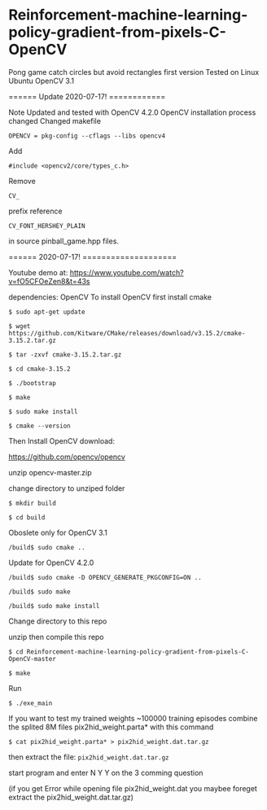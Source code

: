 # Reinforcement-machine-learning-policy-gradient-from-pixels-C-OpenCV
Pong game catch circles but avoid rectangles 
first version 
Tested on Linux Ubuntu OpenCV 3.1 

====== Update 2020-07-17! ============

Note Updated and tested with OpenCV 4.2.0
OpenCV installation process changed
Changed makefile

`OPENCV = pkg-config --cflags --libs opencv4`

Add 

`#include <opencv2/core/types_c.h>`

Remove 

`CV_`

prefix reference 

`CV_FONT_HERSHEY_PLAIN`

in source pinball_game.hpp files.

====== 2020-07-17! ====================

Youtube demo at:
https://www.youtube.com/watch?v=fO5CFOeZen8&t=43s

dependencies: OpenCV
To install OpenCV
first install 
cmake

`$ sudo apt-get update`

`$ wget https://github.com/Kitware/CMake/releases/download/v3.15.2/cmake-3.15.2.tar.gz`

`$ tar -zxvf cmake-3.15.2.tar.gz`

`$ cd cmake-3.15.2`

`$ ./bootstrap`

`$ make`

`$ sudo make install`

`$ cmake --version`

Then Install OpenCV
download:

https://github.com/opencv/opencv

unzip opencv-master.zip

change directory to unziped folder

`$ mkdir build`

`$ cd build`

Oboslete only for OpenCV 3.1

`/build$ sudo cmake ..` 

Update for OpenCV 4.2.0

`/build$ sudo cmake -D OPENCV_GENERATE_PKGCONFIG=ON ..` 

`/build$ sudo make`

`/build$ sudo make install`


Change directory to this repo

unzip then compile this repo

`$ cd Reinforcement-machine-learning-policy-gradient-from-pixels-C-OpenCV-master`

`$ make`

Run

`$ ./exe_main`

If you want to test my trained weights ~100000 training episodes
combine the splited 8M files pix2hid_weight.parta* with this command

`$ cat pix2hid_weight.parta* > pix2hid_weight.dat.tar.gz` 

then extract the file:
`pix2hid_weight.dat.tar.gz`

start program and enter 
N
Y
Y
on the 3 comming question 
  
(if you get 
Error while opening file pix2hid_weight.dat
you maybee foreget extract the pix2hid_weight.dat.tar.gz)

